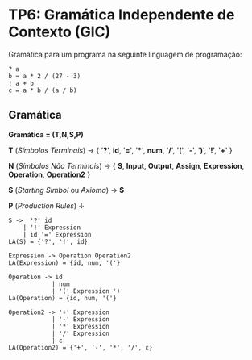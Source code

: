# TP6: Gramática Independente de Contexto (GIC)

Gramática para um programa na seguinte linguagem de programação:

```
? a
b = a * 2 / (27 - 3)
! a + b
c = a * b / (a / b)
```

## Gramática

**Gramática = (T,N,S,P)**

**T** (*Símbolos Terminais*) -> { '**?**', **id**, '**=**', '__*__', **num**, '**/**', '**(**', '**-**', '**)**', '**!**', '**+**' }

**N** (*Símbolos Não Terminais*) -> { **S**, **Input**, **Output**, **Assign**, **Expression**, **Operation**, **Operation2** }

**S** (*Starting Simbol* ou *Axioma*) -> **S**

**P** (*Production Rules*) ↓ 

```
S ->  '?' id
    | '!' Expression
    | id '=' Expression
LA(S) = {'?', '!', id}

Expression -> Operation Operation2
LA(Expression) = {id, num, '('}

Operation -> id
            | num
            | '(' Expression ')'
La(Operation) = {id, num, '('}

Operation2 -> '+' Expression
            | '-' Expression
            | '*' Expression
            | '/' Expression
            | ε
LA(Operation2) = {'+', '-', '*', '/', ε}
```
